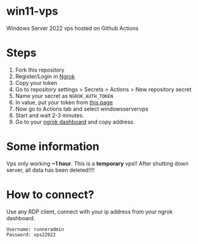 # win11-vps
Windows Server 2022 vps hosted on Github Actions
# Steps
1. Fork this repository
2. Register/Login in [Ngrok](http://ngrok.io)
3. Copy your token
4. Go to repository settings > Secrets > Actions > New repository secret 
5. Name your secret as `NGROK_AUTH_TOKEN`
6. In value, put your token from [this page](http://dashboard.ngrok.com/get-started/your-authtoken)
7. Now go to Actions tab and select windowsservervps
8. Start and wait 2-3 minutes.
9. Go to your [ngrok dashboard](https://dashboard.ngrok.com/cloud-edge/endpoints) and copy address.
# Some information
Vps only working **~1 hour**. This is a **temporary** vps!! After shutting down server, all data has been deleted!!!!
# How to connect?
Use any RDP client, connect with your ip address from your ngrok dashboard.
```
Username: runneradmin
Password: vps22822
```
